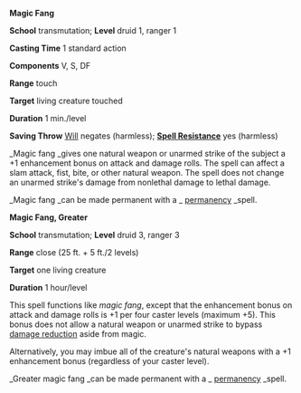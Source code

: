  **Magic Fang**

**School** transmutation; **Level** druid 1, ranger 1

**Casting Time** 1 standard action

**Components** V, S, DF

**Range** touch

**Target** living creature touched

**Duration** 1 min./level

**Saving Throw** [Will](../combat#_will) negates (harmless); **[Spell Resistance](../glossary#_spell-resistance)** yes (harmless)

_Magic fang _gives one natural weapon or unarmed strike of the subject a +1 enhancement bonus on attack and damage rolls. The spell can affect a slam attack, fist, bite, or other natural weapon. The spell does not change an unarmed strike's damage from nonlethal damage to lethal damage.

_Magic fang _can be made permanent with a _ [permanency](permanency#_permanency) _spell.

**Magic Fang, Greater**

**School** transmutation; **Level** druid 3, ranger 3

**Range** close (25 ft. + 5 ft./2 levels)

**Target** one living creature

**Duration** 1 hour/level

This spell functions like _magic fang_, except that the enhancement bonus on attack and damage rolls is +1 per four caster levels (maximum +5). This bonus does not allow a natural weapon or unarmed strike to bypass [damage reduction](../glossary#_damage-reduction) aside from magic.

Alternatively, you may imbue all of the creature's natural weapons with a +1 enhancement bonus (regardless of your caster level).

_Greater magic fang _can be made permanent with a _ [permanency](permanency#_permanency) _spell.

